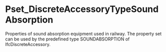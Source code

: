 # Pset_DiscreteAccessoryTypeSoundAbsorption

Properties of sound absorption equipment used in railway. The property set can be used by the predefined type SOUNDABSORPTION of IfcDiscreteAccessory.
